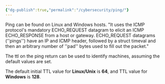 ```yaml
---
{"dg-publish":true,"permalink":"/cybersecurity/ping/"}
---
```



Ping can be found on Linux and Windows hosts. "It uses the ICMP protocol's mandatory ECHO_REQUEST datagram to elicit an ICMP ECHO_RESPONSE from a host or gateway. ECHO_REQUEST datagrams (''pings'') have an IP and ICMP header, followed by a struct timeval and then an arbitrary number of ''pad'' bytes used to fill out the packet."

The ttl on the ping return can be used to identify machines, assuming the default values are set.

The default initial TTL value for **Linux/Unix** is **64**, and TTL value for **Windows** is **128**.